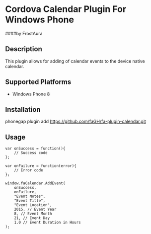 # Cordova Calendar Plugin For Windows Phone
####by FrostAura

## Description
This plugin allows for adding of calendar events to the device native calendar.

## Supported Platforms
* Windows Phone 8

## Installation
phonegap plugin add https://github.com/faGH/fa-plugin-calendar.git

## Usage
```
var onSuccess = function(){
	// Success code
};

var onFailure = function(error){
	// Error code
};

window.faCalendar.AddEvent(
	onSuccess, 
	onFailure, 
	"Event Notes",
	"Event Title",
	"Event Location",
	2015, // Event Year
	8, // Event Month
	21, // Event Day
	1.0 // Event Duration in Hours
);
```
